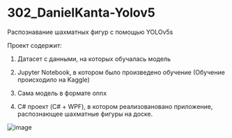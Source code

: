 # 302_DanielKanta-Yolov5
Распознавание шахматных фигур с помощью YOLOv5s 

Проект содержит:
  
  1) Датасет с данными, на которых обучалась модель
  
  2) Jupyter Notebook, в котором было произведено обучение (Обучение происходило на Kaggle)
  
  3) Сама модель в формате onnx
  
  4) C# проект (C# + WPF), в котором реализовановано приложение, распознающее шахматные фигуры на доске.

  
  ![image](https://github.com/Cuperboy/302_DanielKanta-Yolov5/assets/133443185/3806f0a6-3b2a-46fc-8a8d-0e047b1da779)
